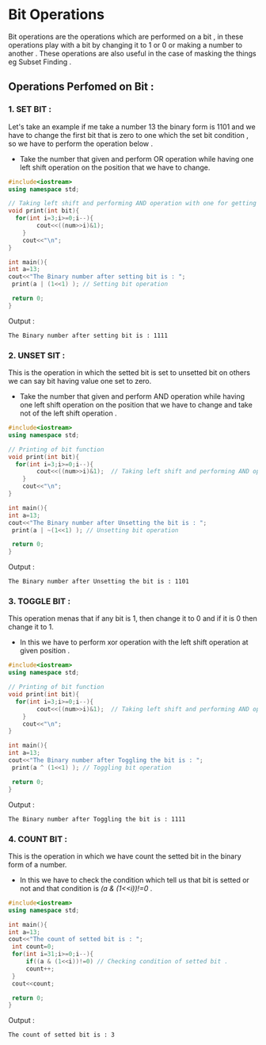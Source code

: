# Bit Operations
Bit operations are the operations which are performed on a bit , in these operations play with a bit by changing it to 1 or 0 or making a number to another . These operations are also useful in the case of masking the things eg Subset Finding .

## Operations Perfomed on Bit :

### 1. SET BIT : 
Let's take an example if me take a number 13 the binary form is 1101 and we have to change the first bit that is zero to one which the set bit condition , so we have to perform the operation below .
- Take the number that given and perform OR operation while having one left shift operation on the position that we have to change.

```cpp
#include<iostream>
using namespace std;

// Taking left shift and performing AND operation with one for getting the bit.
void print(int bit){
  for(int i=3;i>=0;i--){
        cout<<((num>>i)&1);
    }
    cout<<"\n";
}

int main(){
int a=13;
cout<<"The Binary number after setting bit is : ";
 print(a | (1<<1) ); // Setting bit operation

 return 0;
}
``` 
Output :
```
The Binary number after setting bit is : 1111
```

### 2. UNSET SIT :
This is the operation in which the setted bit is set to unsetted bit on others we can say bit having value one set to zero.
- Take the number that given and perform AND operation while having one left shift operation on the position that we have to change and take not of the left shift operation .

```cpp
#include<iostream>
using namespace std;

// Printing of bit function
void print(int bit){ 
  for(int i=3;i>=0;i--){
        cout<<((num>>i)&1);  // Taking left shift and performing AND operation with one for getting the bit.
    }
    cout<<"\n";
}

int main(){
int a=13;
cout<<"The Binary number after Unsetting the bit is : ";
 print(a | ~(1<<1) ); // Unsetting bit operation

 return 0;
}
```
Output :
```
The Binary number after Unsetting the bit is : 1101
```

### 3. TOGGLE BIT :
This operation menas that if any bit is 1, then change it to 0 and if it is 0 then change it to 1.
- In this we have to perform xor operation with the left shift operation at given position .

```cpp
#include<iostream>
using namespace std;

// Printing of bit function
void print(int bit){ 
  for(int i=3;i>=0;i--){
        cout<<((num>>i)&1);  // Taking left shift and performing AND operation with one for getting the bit.
    }
    cout<<"\n";
}

int main(){
int a=13;
cout<<"The Binary number after Toggling the bit is : ";
 print(a ^ (1<<1) ); // Toggling bit operation

 return 0;
}
```
Output :
```
The Binary number after Toggling the bit is : 1111
```

### 4. COUNT BIT :
This is the operation in which we have count the setted bit in the binary form of a number.
- In this we have to check the condition which tell us that bit is setted or not and that condition is *(a & (1<<i))!=0* .

```cpp
#include<iostream>
using namespace std;

int main(){
int a=13;
cout<<"The count of setted bit is : ";
 int count=0; 
 for(int i=31;i>=0;i--){
     if((a & (1<<i))!=0) // Checking condition of setted bit .   
     count++;
 }
 cout<<count;

 return 0;
}
```
Output :
```
The count of setted bit is : 3
```
